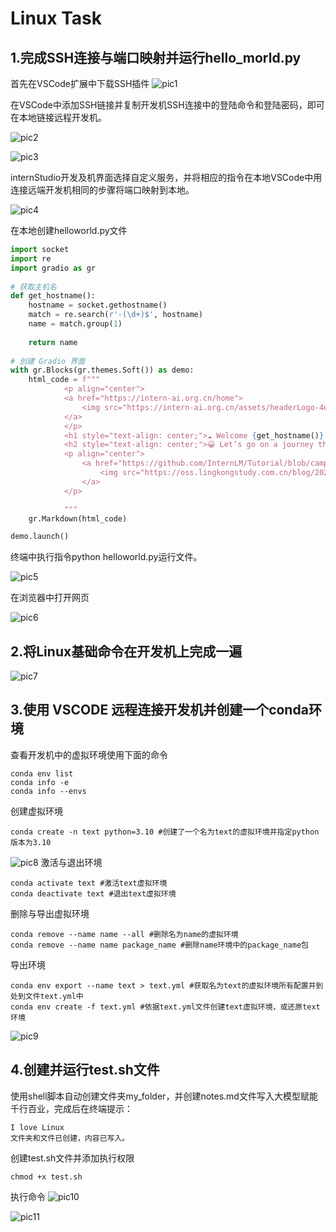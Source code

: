 # Linux Task

## 1.完成SSH连接与端口映射并运行hello_morld.py
首先在VSCode扩展中下载SSH插件
![pic1](./pics/1.png)

在VSCode中添加SSH链接并复制开发机SSH连接中的登陆命令和登陆密码，即可在本地链接远程开发机。

![pic2](./pics/2.png)

![pic3](./pics/3.png)

internStudio开发及机界面选择自定义服务，并将相应的指令在本地VSCode中用连接远端开发机相同的步骤将端口映射到本地。

![pic4](./pics/4.png)

在本地创建helloworld.py文件
```python
import socket
import re
import gradio as gr
 
# 获取主机名
def get_hostname():
    hostname = socket.gethostname()
    match = re.search(r'-(\d+)$', hostname)
    name = match.group(1)
    
    return name
 
# 创建 Gradio 界面
with gr.Blocks(gr.themes.Soft()) as demo:
    html_code = f"""
            <p align="center">
            <a href="https://intern-ai.org.cn/home">
                <img src="https://intern-ai.org.cn/assets/headerLogo-4ea34f23.svg" alt="Logo" width="20%" style="border-radius: 5px;">
            </a>
            </p>
            <h1 style="text-align: center;">☁️ Welcome {get_hostname()} user, welcome to the ShuSheng LLM Practical Camp Course!</h1>
            <h2 style="text-align: center;">😀 Let’s go on a journey through ShuSheng Island together.</h2>
            <p align="center">
                <a href="https://github.com/InternLM/Tutorial/blob/camp3">
                    <img src="https://oss.lingkongstudy.com.cn/blog/202406301604074.jpg" alt="Logo" width="20%" style="border-radius: 5px;">
                </a>
            </p>

            """
    gr.Markdown(html_code)

demo.launch()
```
终端中执行指令python helloworld.py运行文件。

![pic5](./pics/5.png)

在浏览器中打开网页

![pic6](./pics/6.png)

## 2.将Linux基础命令在开发机上完成一遍

![pic7](./pics/7.png)
## 3.使用 VSCODE 远程连接开发机并创建一个conda环境	
查看开发机中的虚拟环境使用下面的命令
```
conda env list
conda info -e
conda info --envs
```
创建虚拟环境
```
conda create -n text python=3.10 #创建了一个名为text的虚拟环境并指定python版本为3.10
```
![pic8](./pics/8.png)
激活与退出环境
```
conda activate text #激活text虚拟环境
conda deactivate text #退出text虚拟环境
```
删除与导出虚拟环境
```
conda remove --name name --all #删除名为name的虚拟环境
conda remove --name name package_name #删除name环境中的package_name包
```
导出环境
```
conda env export --name text > text.yml #获取名为text的虚拟环境所有配置并到处到文件text.yml中
conda env create -f text.yml #依据text.yml文件创建text虚拟环境，或还原text环境
```
![pic9](./pics/9.png)
## 4.创建并运行test.sh文件
使用shell脚本自动创建文件夹my_folder，并创建notes.md文件写入大模型赋能千行百业，完成后在终端提示：
```
I love Linux
文件夹和文件已创建，内容已写入。
```

创建test.sh文件并添加执行权限
```
chmod +x test.sh
```
执行命令
![pic10](./pics/10.png)

![pic11](./pics/11.png)